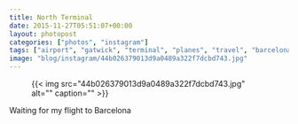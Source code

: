 ```yaml
---
title: North Terminal
date: 2015-11-27T05:51:07+00:00
layout: photopost
categories: ["photos", "instagram"]
tags: ["airport", "gatwick", "terminal", "planes", "travel", "barcelona"]
image: "blog/instagram/44b026379013d9a0489a322f7dcbd743.jpg"
---
```


<figure class="photo photo--square">
  {{< img src="44b026379013d9a0489a322f7dcbd743.jpg" alt="" caption="" >}}

</figure>

Waiting for my flight to Barcelona
